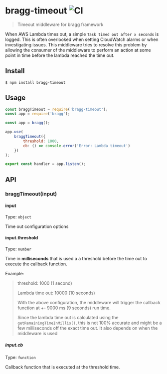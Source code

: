 # bragg-timeout ![CI](https://github.com/SimonJang/bragg-timeout/workflows/CI/badge.svg)

> Timeout middleware for bragg framework

When AWS Lambda times out, a simple `Task timed out after x seconds` is logged. This is often overlooked when setting CloudWatch alarms or when investigating issues. This middleware tries to resolve this problem by allowing the consumer
of the middleware to perform an action at some point in time before the lambda reached the time out.


## Install

```
$ npm install bragg-timeout
```


## Usage

```js
const braggTimeout = require('bragg-timeout');
const app = require('bragg');

const app = bragg();

app.use(
	braggTimeout({
		threshold: 1000,
		cb: () => console.error('Error: Lambda timeout')
	})
);

export const handler = app.listen();
```


## API

### braggTimeout(input)

#### input

Type: `object`

Time out configuration options

#### input.threshold

Type: `number`

Time in **milliseconds** that is used a a threshold before the time out to execute the callback function.

Example:

> threshold: 1000 (1 second)
>
> Lambda time out: 10000 (10 seconds)
>
> With the above configuration, the middleware will trigger the callback function at +- 9000 ms (9 seconds) run time.
>
> Since the lambda time out is calculated using the `getRemainingTimeInMillis()`, this is not 100% accurate and might be a few milliseconds off the exact time out.
> It also depends on when the middleware is used

##### input.cb

Type: `function`

Callback function that is executed at the threshold time.
